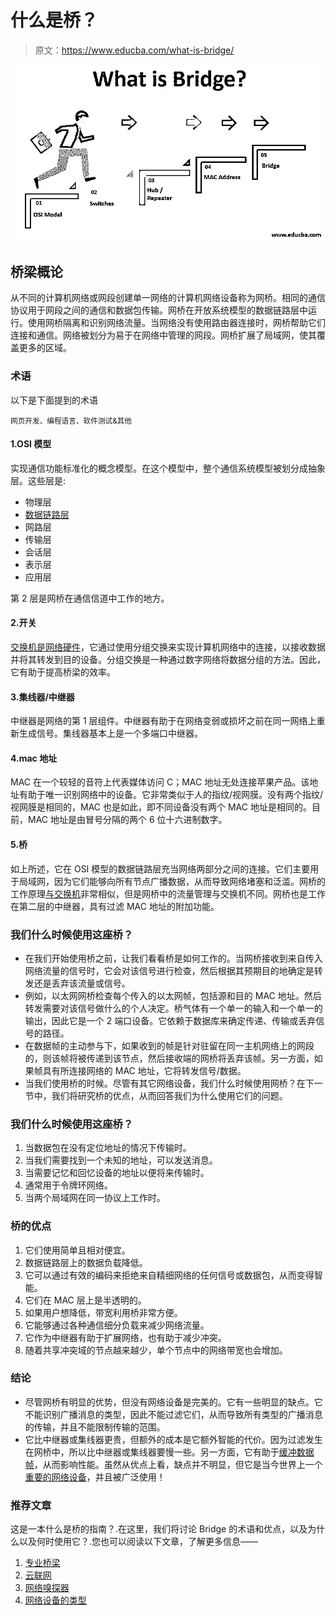 # 什么是桥？

> 原文：<https://www.educba.com/what-is-bridge/>

![what is bridge?](img/ec0f4973b3d9fc0fd669328f6d0c775d.png)



## 桥梁概论

从不同的计算机网络或网段创建单一网络的计算机网络设备称为网桥。相同的通信协议用于网段之间的通信和数据包传输。网桥在开放系统模型的数据链路层中运行。使用网桥隔离和识别网络流量。当网络没有使用路由器连接时，网桥帮助它们连接和通信。网络被划分为易于在网络中管理的网段。网桥扩展了局域网，使其覆盖更多的区域。

### 术语

以下是下面提到的术语

<small>网页开发、编程语言、软件测试&其他</small>

#### 1.OSI 模型

实现通信功能标准化的概念模型。在这个模型中，整个通信系统模型被划分成抽象层。这些层是:

*   物理层
*   [数据链路层](https://www.educba.com/data-link-layer/)
*   网路层
*   传输层
*   会话层
*   表示层
*   应用层

第 2 层是网桥在通信信道中工作的地方。

#### 2.开关

[交换机是网络硬件](https://www.educba.com/what-is-switch/)，它通过使用分组交换来实现计算机网络中的连接，以接收数据并将其转发到目的设备。分组交换是一种通过数字网络将数据分组的方法。因此，它有助于提高桥梁的效率。

#### 3.集线器/中继器

中继器是网络的第 1 层组件。中继器有助于在网络变弱或损坏之前在同一网络上重新生成信号。集线器基本上是一个多端口中继器。

#### 4.mac 地址

MAC 在一个较轻的音符上代表媒体访问 C；MAC 地址无处连接苹果产品。该地址有助于唯一识别网络中的设备。它非常类似于人的指纹/视网膜。没有两个指纹/视网膜是相同的，MAC 也是如此，即不同设备没有两个 MAC 地址是相同的。目前，MAC 地址是由冒号分隔的两个 6 位十六进制数字。

#### 5.桥

如上所述，它在 OSI 模型的数据链路层充当网络两部分之间的连接。它们主要用于局域网，因为它们能够向所有节点广播数据，从而导致网络堵塞和泛滥。网桥的工作原理[与交换机](https://www.educba.com/bridge-vs-switch/)非常相似，但是网桥中的流量管理与交换机不同。网桥也是工作在第二层的中继器，具有过滤 MAC 地址的附加功能。

### 我们什么时候使用这座桥？

*   在我们开始使用桥之前，让我们看看桥是如何工作的。当网桥接收到来自传入网络流量的信号时，它会对该信号进行检查，然后根据其预期目的地确定是转发还是丢弃该流量或信号。
*   例如，以太网网桥检查每个传入的以太网帧，包括源和目的 MAC 地址。然后转发需要对该信号做什么的个人决定。桥气体有一个单一的输入和一个单一的输出，因此它是一个 2 端口设备。它依赖于数据库来确定传递、传输或丢弃信号的路径。
*   在数据帧的主动参与下，如果收到的帧是针对驻留在同一主机网络上的网段的，则该帧将被传递到该节点，然后接收端的网桥将丢弃该帧。另一方面，如果帧具有所连接网络的 MAC 地址，它将转发信号/数据。
*   当我们使用桥的时候。尽管有其它网络设备，我们什么时候使用网桥？在下一节中，我们将研究桥的优点，从而回答我们为什么使用它们的问题。

### 我们什么时候使用这座桥？

1.  当数据包在没有定位地址的情况下传输时。
2.  当我们需要找到一个未知的地址，可以发送消息。
3.  当需要记忆和回忆设备的地址以便将来传输时。
4.  通常用于令牌环网络。
5.  当两个局域网在同一协议上工作时。

### 桥的优点

1.  它们使用简单且相对便宜。
2.  数据链路层上的数据负载降低。
3.  它可以通过有效的编码来拒绝来自精细网络的任何信号或数据包，从而变得智能。
4.  它们在 MAC 层上是半透明的。
5.  如果用户想降低，带宽利用桥非常方便。
6.  它能够通过各种通信细分负载来减少网络流量。
7.  它作为中继器有助于扩展网络，也有助于减少冲突。
8.  随着共享冲突域的节点越来越少，单个节点中的网络带宽也会增加。

### 结论

*   尽管网桥有明显的优势，但没有网络设备是完美的。它有一些明显的缺点。它不能识别广播消息的类型，因此不能过滤它们，从而导致所有类型的广播消息的传输，并且不能限制传输的范围。
*   它比中继器或集线器更贵，但额外的成本是它额外智能的代价。因为过滤发生在网桥中，所以比中继器或集线器要慢一些。另一方面，它有助于[缓冲数据帧](https://www.educba.com/data-frames-in-r/)，从而影响性能。虽然从优点上看，缺点并不明显，但它是当今世界上一个[重要的网络设备](https://www.educba.com/networking-devices/)，并且被广泛使用！

### 推荐文章

这是一本什么是桥的指南？.在这里，我们将讨论 Bridge 的术语和优点，以及为什么以及何时使用它？.您也可以阅读以下文章，了解更多信息——

1.  [专业桥梁](https://www.educba.com/professional-bridges-you-should-burn/)
2.  [云联网](https://www.educba.com/cloud-networking/)
3.  [网络嗅探器](https://www.educba.com/network-sniffer/)
4.  [网络设备的类型](https://www.educba.com/types-of-network-devices/)





